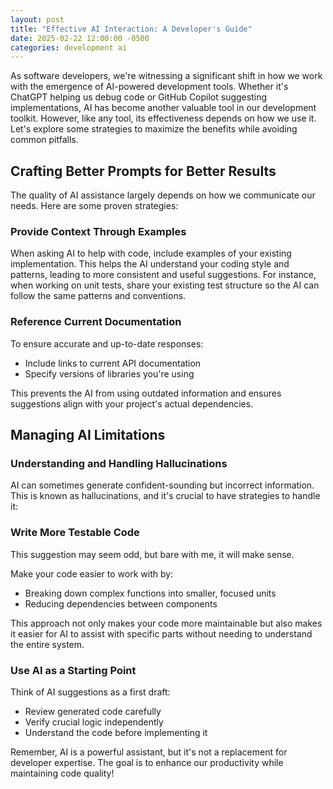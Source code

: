 ```yaml
---
layout: post
title: "Effective AI Interaction: A Developer's Guide"
date: 2025-02-22 12:00:00 -0500
categories: development ai
---
```


<div class="text-center mb-4">
    <i class="fas fa-robot fa-4x text-info"></i>
    <i class="fas fa-plus fa-2x mx-3"></i>
    <i class="fas fa-code fa-4x text-warning"></i>
</div>

<p class="lead">
    As software developers, we're witnessing a significant shift in how we work with the emergence of AI-powered development tools. Whether it's ChatGPT helping us debug code or GitHub Copilot suggesting implementations, AI has become another valuable tool in our development toolkit. However, like any tool, its effectiveness depends on how we use it. Let's explore some strategies to maximize the benefits while avoiding common pitfalls.
</p>

<!--more-->

<h2><i class="fas fa-lightbulb"></i> Crafting Better Prompts for Better Results</h2>

<p>The quality of AI assistance largely depends on how we communicate our needs. Here are some proven strategies:</p>

<h3><i class="fas fa-code-branch"></i> Provide Context Through Examples</h3>
<p>When asking AI to help with code, include examples of your existing implementation. This helps the AI understand your coding style and patterns, leading to more consistent and useful suggestions. For instance, when working on unit tests, share your existing test structure so the AI can follow the same patterns and conventions.</p>

<h3><i class="fas fa-book"></i> Reference Current Documentation</h3>
<p>To ensure accurate and up-to-date responses:</p>
<ul class="bullet-list">
    <li>Include links to current API documentation</li>
    <li>Specify versions of libraries you're using</li>
</ul>

<p>This prevents the AI from using outdated information and ensures suggestions align with your project's actual dependencies.</p>

<h2><i class="fas fa-exclamation-triangle"></i> Managing AI Limitations</h2>

<h3><i class="fas fa-random"></i> Understanding and Handling Hallucinations</h3>
<p>AI can sometimes generate confident-sounding but incorrect information. This is known as hallucinations, and it's crucial to have strategies to handle it:</p>

<h3><i class="fas fa-vial"></i> Write More Testable Code</h3>
<p>This suggestion may seem odd, but bare with me, it will make sense.</p>

<script src="https://gist.github.com/drmDev/08a2df9f8ee065c74447295c2d3b4a76.js"></script>

<p>Make your code easier to work with by:</p>
<ul class="bullet-list">
    <li>Breaking down complex functions into smaller, focused units</li>
    <li>Reducing dependencies between components</li>
</ul>

<p class="text-justify">
    This approach not only makes your code more maintainable but also makes it easier for AI to assist with specific parts without needing to understand the entire system.
</p>

<h3 class="section-heading"><i class="fas fa-pencil-alt"></i> Use AI as a Starting Point</h3>

<p>Think of AI suggestions as a first draft:</p>
<ul class="bullet-list">
    <li>Review generated code carefully</li>
    <li>Verify crucial logic independently</li>
    <li>Understand the code before implementing it</li>
</ul>

<div class="text-center my-4">
    <i class="fas fa-robot fa-3x text-info"></i>
    <i class="fas fa-arrow-right fa-2x mx-3"></i>
    <i class="fas fa-check-circle fa-3x text-success"></i>
</div>

<p class="text-justify">
    Remember, AI is a powerful assistant, but it's not a replacement for developer expertise. The goal is to enhance our productivity while maintaining code quality!
</p>